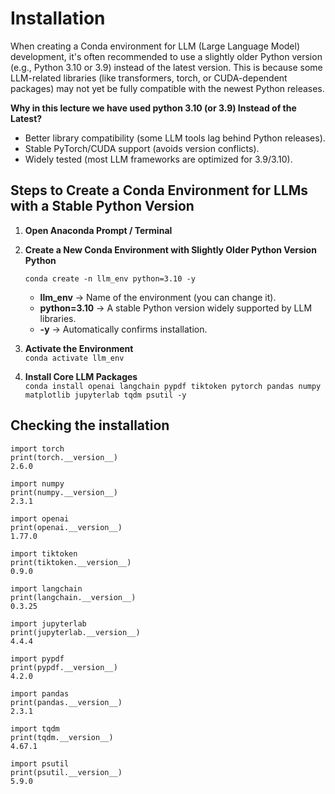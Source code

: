 # Installation
When creating a Conda environment for LLM (Large Language Model) development, it's often recommended to use a slightly older Python version (e.g., Python 3.10 or 3.9) instead of the latest version. This is because some LLM-related libraries (like transformers, torch, or CUDA-dependent packages) may not yet be fully compatible with the newest Python releases.   

**Why in this lecture we have used python 3.10 (or 3.9) Instead of the Latest?**  
* Better library compatibility (some LLM tools lag behind Python releases).
* Stable PyTorch/CUDA support (avoids version conflicts).
* Widely tested (most LLM frameworks are optimized for 3.9/3.10).

## Steps to Create a Conda Environment for LLMs with a Stable Python Version
1. **Open Anaconda Prompt / Terminal**
2. **Create a New Conda Environment with Slightly Older Python Version Python**
   
    ```conda create -n llm_env python=3.10 -y```
   * **llm_env** → Name of the environment (you can change it).
   * **python=3.10** → A stable Python version widely supported by LLM libraries.
   * **-y** → Automatically confirms installation.
     
3. **Activate the Environment**  
   ``` conda activate llm_env ```
   
4. **Install Core LLM Packages**  
   ``` conda install openai langchain pypdf tiktoken pytorch pandas numpy matplotlib jupyterlab tqdm psutil -y ```
   
## Checking the installation

```
import torch
print(torch.__version__)
2.6.0

import numpy
print(numpy.__version__)
2.3.1

import openai
print(openai.__version__)
1.77.0

import tiktoken
print(tiktoken.__version__)
0.9.0

import langchain
print(langchain.__version__)
0.3.25

import jupyterlab
print(jupyterlab.__version__)
4.4.4

import pypdf
print(pypdf.__version__)
4.2.0

import pandas
print(pandas.__version__)
2.3.1

import tqdm
print(tqdm.__version__)
4.67.1

import psutil
print(psutil.__version__)
5.9.0

```
